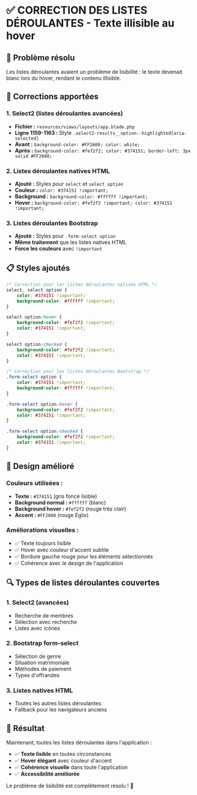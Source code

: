 # ✅ CORRECTION DES LISTES DÉROULANTES - Texte illisible au hover

## 🎯 **Problème résolu**

Les listes déroulantes avaient un problème de lisibilité : le texte devenait blanc lors du hover, rendant le contenu illisible.

## 🔧 **Corrections apportées**

### **1. Select2 (listes déroulantes avancées)**
- **Fichier :** `resources/views/layouts/app.blade.php`
- **Ligne 1159-1163 :** Style `.select2-results__option--highlighted[aria-selected]`
- **Avant :** `background-color: #FF2600; color: white;`
- **Après :** `background-color: #fef2f2; color: #374151; border-left: 3px solid #FF2600;`

### **2. Listes déroulantes natives HTML**
- **Ajouté :** Styles pour `select` et `select option`
- **Couleur :** `color: #374151 !important;`
- **Background :** `background-color: #ffffff !important;`
- **Hover :** `background-color: #fef2f2 !important; color: #374151 !important;`

### **3. Listes déroulantes Bootstrap**
- **Ajouté :** Styles pour `.form-select option`
- **Même traitement** que les listes natives HTML
- **Force les couleurs** avec `!important`

## 📋 **Styles ajoutés**

```css
/* Correction pour les listes déroulantes natives HTML */
select, select option {
    color: #374151 !important;
    background-color: #ffffff !important;
}

select option:hover {
    background-color: #fef2f2 !important;
    color: #374151 !important;
}

select option:checked {
    background-color: #fef2f2 !important;
    color: #374151 !important;
}

/* Correction pour les listes déroulantes Bootstrap */
.form-select option {
    color: #374151 !important;
    background-color: #ffffff !important;
}

.form-select option:hover {
    background-color: #fef2f2 !important;
    color: #374151 !important;
}

.form-select option:checked {
    background-color: #fef2f2 !important;
    color: #374151 !important;
}
```

## 🎨 **Design amélioré**

### **Couleurs utilisées :**
- **Texte :** `#374151` (gris foncé lisible)
- **Background normal :** `#ffffff` (blanc)
- **Background hover :** `#fef2f2` (rouge très clair)
- **Accent :** `#FF2600` (rouge Eglix)

### **Améliorations visuelles :**
- ✅ Texte toujours lisible
- ✅ Hover avec couleur d'accent subtile
- ✅ Bordure gauche rouge pour les éléments sélectionnés
- ✅ Cohérence avec le design de l'application

## 🔍 **Types de listes déroulantes couvertes**

### **1. Select2 (avancées)**
- Recherche de membres
- Sélection avec recherche
- Listes avec icônes

### **2. Bootstrap form-select**
- Sélection de genre
- Situation matrimoniale
- Méthodes de paiement
- Types d'offrandes

### **3. Listes natives HTML**
- Toutes les autres listes déroulantes
- Fallback pour les navigateurs anciens

## 🎉 **Résultat**

Maintenant, toutes les listes déroulantes dans l'application :
- ✅ **Texte lisible** en toutes circonstances
- ✅ **Hover élégant** avec couleur d'accent
- ✅ **Cohérence visuelle** dans toute l'application
- ✅ **Accessibilité améliorée**

Le problème de lisibilité est complètement résolu ! 🎯

